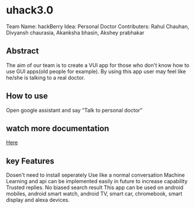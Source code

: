 # uhack3.0

Team Name: hackBerry
Idea: Personal Doctor
Contributers: Rahul Chauhan, Divyansh chaurasia, Akanksha bhasin, Akshey prabhakar

## Abstract
The aim of our team is to create a VUI app for those who don't know how to use GUI apps(old people for example). By using this app user may feel like he/she is talking to a real doctor.


## How to use
Open google assistant and say "Talk to personal doctor"

## watch more documentation
[Here](https://docs.google.com/presentation/d/1rKMc4MeN9ghL55R_fv8oGbpjDDnE5e4MGzf44lCj5iU/edit?usp=sharing)


## key Features
Dosen't need to install seperately
Use like a normal conversation
Machine Learning and api can be implemented easily in future to increase capability
Trusted replies. No biased search result
This app can be used on android mobiles, android smart watch, android TV, smart car, chromebook, smart display and alexa devices.
